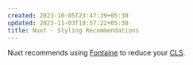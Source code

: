 ```yaml
---
created: 2023-10-05T23:47:39+05:30
updated: 2023-11-03T10:57:22+05:30
title: Nuxt - Styling Recommendations
---
```



Nuxt recommends using [Fontaine](https://github.com/nuxt-modules/fontaine) to reduce your [CLS](https://web.dev/cls/). 